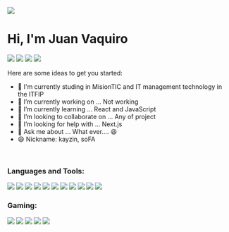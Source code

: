 <p>
  <img src="https://raw.githubusercontent.com/Rishit-dagli/Rishit-dagli/master/images/octocat-anime.gif">
</p>

# Hi, I'm Juan Vaquiro

[<img src="https://img.shields.io/badge/twitter-%231DA1F2.svg?&style=for-the-badge&logo=twitter&logoColor=white">](https://twitter.com/JDavidVaquiro)
[<img src="https://img.shields.io/badge/linkedin-%230077B5.svg?&style=for-the-badge&logo=linkedin&logoColor=white">](https://www.linkedin.com/in/juan-vaquiro-442585165/)
[<img src="https://img.shields.io/badge/instagram-%23E4405F.svg?&style=for-the-badge&logo=instagram&logoColor=white">](https://www.instagram.com/david_vaquirox/)
[<img src="https://img.shields.io/badge/Portfolio-%23000000.svg?&style=for-the-badge">]()


Here are some ideas to get you started:
- 🏫 I'm currently studing in MisionTIC and IT management technology in the ITFIP
- 🔭 I’m currently working on ... Not working
- 🌱 I’m currently learning ... React and JavaScript
- 👯 I’m looking to collaborate on ... Any of project
- 🤔 I’m looking for help with ... Next.js
- 💬 Ask me about ... What ever.... 😆
- 😄 Nickname: kayzin, soFA

<br/>

### Languages and Tools:
<div display="flex">
  <img src="https://img.shields.io/badge/html5%20-%23E34F26.svg?&style=for-the-badge&logo=html5&logoColor=white">
  <img src="https://img.shields.io/badge/css3%20-%231572B6.svg?&style=for-the-badge&logo=css3&logoColor=white">
  <img src="https://img.shields.io/badge/javascript-%23F7DF1E.svg?&style=for-the-badge&logo=javascript&logoColor=black&labelColor=black">
  <img src="https://img.shields.io/badge/python%20-%2314354C.svg?&style=for-the-badge&logo=python&logoColor=white">
  <img src="https://img.shields.io/badge/react%20-%230077B5.svg?&style=for-the-badge&logo=react&logoColor=white">
  <img src="https://img.shields.io/badge/graphql%20-%23E4405F.svg?&style=for-the-badge&logo=graphql&logoColor=white"/>
  <img src="https://img.shields.io/badge/git%20-%23F05033.svg?&style=for-the-badge&logo=git&logoColor=white"/>
  <img src="https://img.shields.io/badge/github%20-%23121011.svg?&style=for-the-badge&logo=github&logoColor=white"/>
  <img src="https://img.shields.io/badge/figma%20-%23F24E1E.svg?&style=for-the-badge&logo=figma&logoColor=white"/>
  <img src="https://img.shields.io/badge/mongodb%20-%210077B5.svg?&style=for-the-badge&logo=mongodb&logoColor=white">
  <img src="https://img.shields.io/badge/mysql%20-%230077B5.svg?&style=for-the-badge&logo=mysql&logoColor=white">
</did>
<br/>

### Gaming:
<div display="flex">
  <img src="https://img.shields.io/badge/Steam-%23000000.svg?&style=for-the-badge&logo=steam&logoColor=white" />
  <img src="https://img.shields.io/badge/epic%20games%20-%23000000.svg?&style=for-the-badge&logo=epic%20games&logoColor=white"/>
  <img src="https://img.shields.io/badge/Valorant-%23000000.svg?&style=for-the-badge" />
  <img src="https://img.shields.io/badge/LEAGUE OF LEGENDS-%23000000.svg?&style=for-the-badge" />
  <img src="https://img.shields.io/badge/counter%20strike-%23000000.svg?&style=for-the-badge&logo=counter-strike" />
</div>
<br>
